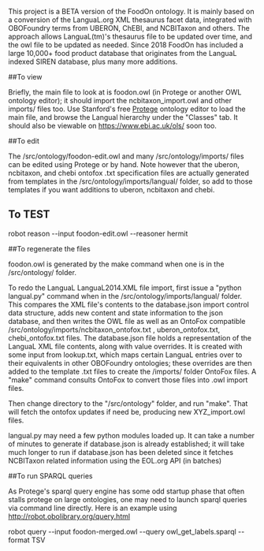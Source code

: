 This project is a BETA version of the FoodOn ontology.  It is mainly based on a conversion of the LanguaL.org XML thesaurus facet data, integrated with OBOFoundry terms from UBERON, ChEBI, and NCBITaxon and others.  The approach allows  LanguaL(tm)'s thesaurus file to be updated over time, and the owl file to be updated as needed.  Since 2018 FoodOn has included a large 10,000+ food product database that originates from the LanguaL indexed SIREN database, plus many more additions.

##To view

Briefly, the main file to look at is foodon.owl (in Protege or another OWL ontology editor); 
it should import the ncbitaxon_import.owl and other imports/ files too.  Use Stanford's free [Protege](http://protege.stanford.edu) ontology editor to load the main file, and browse the Langual hierarchy under the "Classes" tab.  It should also be viewable on https://www.ebi.ac.uk/ols/ soon too.

##To edit

The /src/ontology/foodon-edit.owl and many /src/ontology/imports/ files can be edited using Protege or by hand.  Note however that the uberon, ncbitaxon, and chebi ontofox .txt specification files are actually generated from templates in the /src/ontology/imports/langual/ folder, so add to those templates if you want additions to uberon, ncbitaxon and chebi.  

## To TEST

robot reason --input foodon-edit.owl --reasoner hermit

##To regenerate the files

foodon.owl is generated by the make command when one is in the /src/ontology/ folder.  

To redo the LanguaL  LanguaL2014.XML file import, first issue a "python langual.py" command when in the /src/ontology/imports/langual/ folder. This compares the XML file's contents to the database.json import control data structure, adds new content and state information to the json database, and then writes the OWL file as well as an OntoFox compatible /src/ontology/imports/ncbitaxon_ontofox.txt , uberon_ontofox.txt, chebi_ontofox.txt files.  The database.json file holds a representation of the LanguaL XML file contents, along with value overrides.  It is created with some input from lookup.txt, which maps certain LanguaL entries over to their equivalents in other OBOFoundry ontologies; these overrides are then added to the template .txt files to create the /imports/ folder OntoFox files.  A "make" command consults OntoFox to convert those files into .owl import files.

Then change directory to the "/src/ontology" folder, and run "make".  That will fetch the ontofox updates if need be, producing new XYZ_import.owl files. 
  
langual.py may need a few python modules loaded up.  It can take a number of minutes to generate
if database.json is already established; it will take much longer to run if database.json has been
deleted since it fetches NCBITaxon related information using the EOL.org API (in batches)

##To run SPARQL queries

As Protege's sparql query engine has some odd startup phase that often stalls protege on large ontologies, one may need to launch sparql queries via command line directly. Here is an example using http://robot.obolibrary.org/query.html

robot query --input foodon-merged.owl --query owl_get_labels.sparql --format TSV 
